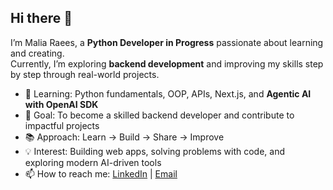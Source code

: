 ## Hi there 👋

I’m Malia Raees, a **Python Developer in Progress** passionate about learning and creating.  
Currently, I’m exploring **backend development** and improving my skills step by step through real-world projects.  

- 🌱 Learning: Python fundamentals, OOP, APIs, Next.js, and **Agentic AI with OpenAI SDK**   
- 🎯 Goal: To become a skilled backend developer and contribute to impactful projects  
- 📚 Approach: Learn → Build → Share → Improve  
- 💡 Interest: Building web apps, solving problems with code, and exploring modern AI-driven tools 
- 📫 How to reach me: [LinkedIn](https://www.linkedin.com/in/malia-raees-khan) | [Email](mailto:maliaraees2@gmail.com)
